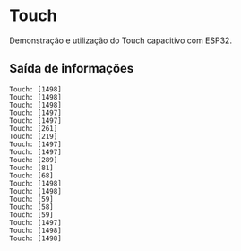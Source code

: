 # Touch
Demonstração e utilização do Touch capacitivo com ESP32.

## Saída de informações
```
Touch: [1498]
Touch: [1498]
Touch: [1498]
Touch: [1497]
Touch: [1497]
Touch: [261]
Touch: [219]
Touch: [1497]
Touch: [1497]
Touch: [289]
Touch: [81]
Touch: [68]
Touch: [1498]
Touch: [1498]
Touch: [59]
Touch: [58]
Touch: [59]
Touch: [1497]
Touch: [1498]
Touch: [1498]
```